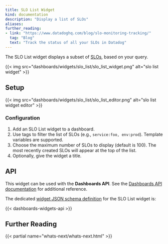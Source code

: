 ```yaml
---
title: SLO List Widget
kind: documentation
description: "Display a list of SLOs"
aliases:
further_reading:
- link: "https://www.datadoghq.com/blog/slo-monitoring-tracking/"
  tag: "Blog"
  text: "Track the status of all your SLOs in Datadog"
---
```


The SLO List widget displays a subset of [SLOs][1], based on your query. 

{{< img src="dashboards/widgets/slo_list/slo_list_widget.png" alt="slo list widget" >}}

## Setup

{{< img src="dashboards/widgets/slo_list/slo_list_editor.png" alt="slo list widget editor" >}}

### Configuration

1. Add an SLO List widget to a dashboard.
2. Use tags to filter the list of SLOs (e.g., `service:foo, env:prod`). Template variables are supported. 
3. Choose the maximum number of SLOs to display (default is 100). The most recently created SLOs will appear at the top of the list. 
4. Optionally, give the widget a title.

## API

This widget can be used with the **Dashboards API**. See the [Dashboards API documentation][2] for additional reference.

The dedicated [widget JSON schema definition][3] for the SLO List widget is:

{{< dashboards-widgets-api >}}

## Further Reading

{{< partial name="whats-next/whats-next.html" >}}

[1]: /monitors/service_level_objectives/
[2]: /api/v1/dashboards/
[3]: /dashboards/graphing_json/widget_json/
